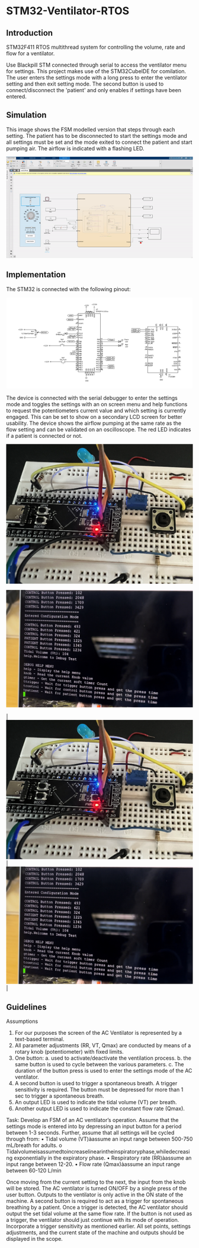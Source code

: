 # STM32-Ventilator-RTOS
## Introduction
STM32F411 RTOS multithread system for controlling the volume, rate and flow for a ventilator.

Use Blackpill STM connected through serial to access the ventilator menu for settings. This project makes use of the STM32CubeIDE for comilation. 
The user enters the settings mode with a long press to enter the ventilator setting and then exit setting mode. 
The second button is used to connect/disconnect the 'patient' and only enables if settings have been entered.

## Simulation
This image shows the FSM modelled version that steps through each setting. The patient has to be disconnected to start the settings mode and all settings must be set and the mode exited to connect the patient and start pumping air. The airflow is indicated with a flashing LED.


![model](images/fsm.gif)

## Implementation
The STM32 is connected with the following pinout:

![pinout](images/pinout.png)


The device is connected with the serial debugger to enter the settings mode and toggles the settings with an on screen menu and help functions to request the potentiometers current value and which setting is currently engaged. This can be set to show on a secondary LCD screen for better usability.
The device shows the airflow pumping at the same rate as the flow setting and can be validated on an oscilloscope. The red LED indicates if a patient is connected or not.

![demo](images/blackpill_setup.png)

![demo](images/uart.jpg)


| ![demo](images/blackpill_setup.png) | ![demo](images/uart.jpg) |



## Guidelines

Assumptions
1. For our purposes the screen of the AC Ventilator is represented by a text-based terminal.
2. All parameter adjustments (RR, VT, Qmax) are conducted by means of a rotary knob
(potentiometer) with fixed limits.
3. One button:
a. used to activate/deactivate the ventilation process.
b. the same button is used to cycle between the various parameters.
c. The duration of the button press is used to enter the settings mode of the AC
ventilator.
4. A second button is used to trigger a spontaneous breath. A trigger sensitivity is required. The
button must be depressed for more than 1 sec to trigger a spontaneous breath.
5. An output LED is used to indicate the tidal volume (VT) per breath.
6. Another output LED is used to indicate the constant flow rate (Qmax).

Task:
Develop an FSM of an AC ventilator’s operation. Assume that the settings mode is entered into by depressing an input button for a period between 1-3 seconds.
Further, assume that all settings will be cycled through from:
• Tidal volume (VT)àassume an input range between 500-750 mL/breath for adults.
o Tidalvolumeisassumedtoincreaselinearintheinspiratoryphase,whiledecreasing
exponentially in the expiratory phase.
• Respiratory rate (RR)àassume an input range between 12-20.
• Flow rate (Qmax)àassume an input range between 60-120 L/min

Once moving from the current setting to the next, the input from the knob will be stored.
The AC ventilator is turned ON/OFF by a single press of the user button. Outputs to the ventilator is only active in the ON state of the machine.
A second button is required to act as a trigger for spontaneous breathing by a patient. Once a trigger is detected, the AC ventilator should output the set tidal volume at the same flow rate. If the button is not used as a trigger, the ventilator should just continue with its mode of operation. Incorporate a trigger sensitivity as mentioned earlier.
All set points, settings adjustments, and the current state of the machine and outputs should be displayed in the scope.
